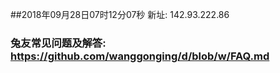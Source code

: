 ##2018年09月28日07时12分07秒 新址: 142.93.222.86
### 兔友常见问题及解答: https://github.com/wanggonging/d/blob/w/FAQ.md
